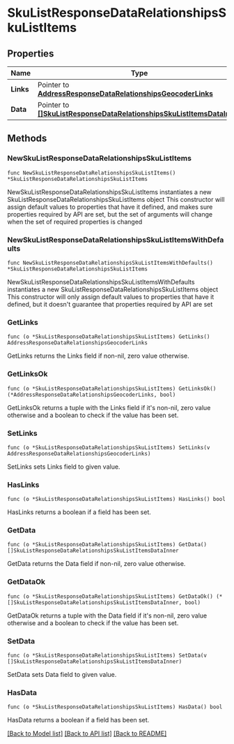 # SkuListResponseDataRelationshipsSkuListItems

## Properties

Name | Type | Description | Notes
------------ | ------------- | ------------- | -------------
**Links** | Pointer to [**AddressResponseDataRelationshipsGeocoderLinks**](AddressResponseDataRelationshipsGeocoderLinks.md) |  | [optional] 
**Data** | Pointer to [**[]SkuListResponseDataRelationshipsSkuListItemsDataInner**](SkuListResponseDataRelationshipsSkuListItemsDataInner.md) |  | [optional] 

## Methods

### NewSkuListResponseDataRelationshipsSkuListItems

`func NewSkuListResponseDataRelationshipsSkuListItems() *SkuListResponseDataRelationshipsSkuListItems`

NewSkuListResponseDataRelationshipsSkuListItems instantiates a new SkuListResponseDataRelationshipsSkuListItems object
This constructor will assign default values to properties that have it defined,
and makes sure properties required by API are set, but the set of arguments
will change when the set of required properties is changed

### NewSkuListResponseDataRelationshipsSkuListItemsWithDefaults

`func NewSkuListResponseDataRelationshipsSkuListItemsWithDefaults() *SkuListResponseDataRelationshipsSkuListItems`

NewSkuListResponseDataRelationshipsSkuListItemsWithDefaults instantiates a new SkuListResponseDataRelationshipsSkuListItems object
This constructor will only assign default values to properties that have it defined,
but it doesn't guarantee that properties required by API are set

### GetLinks

`func (o *SkuListResponseDataRelationshipsSkuListItems) GetLinks() AddressResponseDataRelationshipsGeocoderLinks`

GetLinks returns the Links field if non-nil, zero value otherwise.

### GetLinksOk

`func (o *SkuListResponseDataRelationshipsSkuListItems) GetLinksOk() (*AddressResponseDataRelationshipsGeocoderLinks, bool)`

GetLinksOk returns a tuple with the Links field if it's non-nil, zero value otherwise
and a boolean to check if the value has been set.

### SetLinks

`func (o *SkuListResponseDataRelationshipsSkuListItems) SetLinks(v AddressResponseDataRelationshipsGeocoderLinks)`

SetLinks sets Links field to given value.

### HasLinks

`func (o *SkuListResponseDataRelationshipsSkuListItems) HasLinks() bool`

HasLinks returns a boolean if a field has been set.

### GetData

`func (o *SkuListResponseDataRelationshipsSkuListItems) GetData() []SkuListResponseDataRelationshipsSkuListItemsDataInner`

GetData returns the Data field if non-nil, zero value otherwise.

### GetDataOk

`func (o *SkuListResponseDataRelationshipsSkuListItems) GetDataOk() (*[]SkuListResponseDataRelationshipsSkuListItemsDataInner, bool)`

GetDataOk returns a tuple with the Data field if it's non-nil, zero value otherwise
and a boolean to check if the value has been set.

### SetData

`func (o *SkuListResponseDataRelationshipsSkuListItems) SetData(v []SkuListResponseDataRelationshipsSkuListItemsDataInner)`

SetData sets Data field to given value.

### HasData

`func (o *SkuListResponseDataRelationshipsSkuListItems) HasData() bool`

HasData returns a boolean if a field has been set.


[[Back to Model list]](../README.md#documentation-for-models) [[Back to API list]](../README.md#documentation-for-api-endpoints) [[Back to README]](../README.md)


